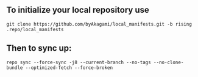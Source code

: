 To initialize your local repository use
---------------------------------------

    git clone https://github.com/byAkagami/local_manifests.git -b rising .repo/local_manifests
    

Then to sync up:
----------------

    repo sync --force-sync -j8 --current-branch --no-tags --no-clone-bundle --optimized-fetch --force-broken
